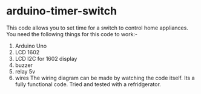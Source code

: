 # arduino-timer-switch

This code allows you to set time for a switch to control home appliances.
You need the following things for this code to work:-

1. Arduino Uno
2. LCD 1602
3. LCD I2C for 1602 display
4. buzzer
5. relay 5v
6. wires
The wiring diagram can be made by watching the code itself. Its a fully functional code. Tried and tested with a refridgerator.

